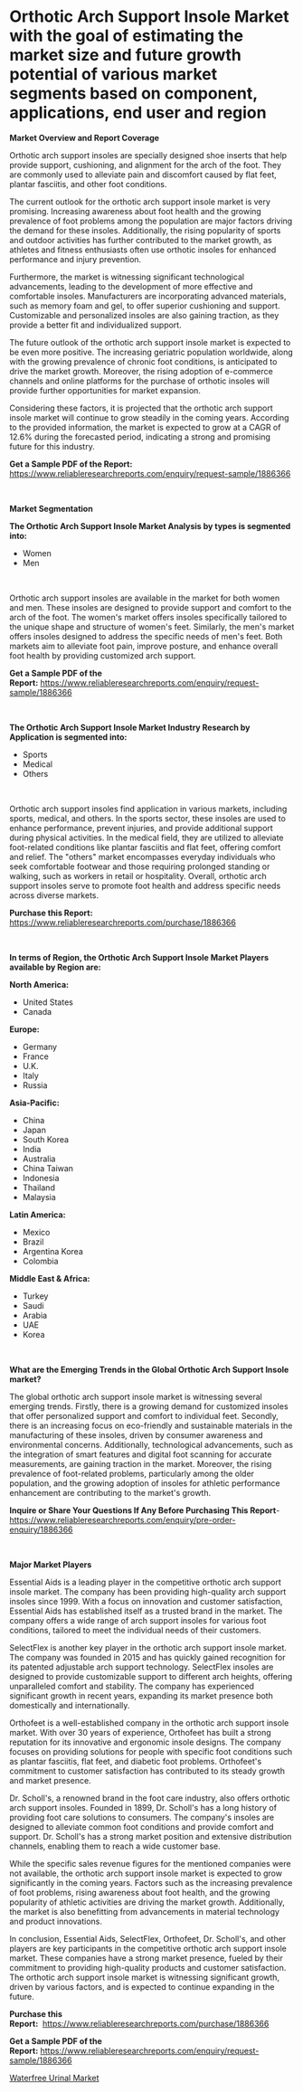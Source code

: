 <p><h1>Orthotic Arch Support Insole Market with the goal of estimating the market size and future growth potential of various market segments based on component, applications, end user and region</h1></p><p><strong>Market Overview and Report Coverage</strong></p>
<p><p>Orthotic arch support insoles are specially designed shoe inserts that help provide support, cushioning, and alignment for the arch of the foot. They are commonly used to alleviate pain and discomfort caused by flat feet, plantar fasciitis, and other foot conditions.</p><p>The current outlook for the orthotic arch support insole market is very promising. Increasing awareness about foot health and the growing prevalence of foot problems among the population are major factors driving the demand for these insoles. Additionally, the rising popularity of sports and outdoor activities has further contributed to the market growth, as athletes and fitness enthusiasts often use orthotic insoles for enhanced performance and injury prevention.</p><p>Furthermore, the market is witnessing significant technological advancements, leading to the development of more effective and comfortable insoles. Manufacturers are incorporating advanced materials, such as memory foam and gel, to offer superior cushioning and support. Customizable and personalized insoles are also gaining traction, as they provide a better fit and individualized support.</p><p>The future outlook of the orthotic arch support insole market is expected to be even more positive. The increasing geriatric population worldwide, along with the growing prevalence of chronic foot conditions, is anticipated to drive the market growth. Moreover, the rising adoption of e-commerce channels and online platforms for the purchase of orthotic insoles will provide further opportunities for market expansion.</p><p>Considering these factors, it is projected that the orthotic arch support insole market will continue to grow steadily in the coming years. According to the provided information, the market is expected to grow at a CAGR of 12.6% during the forecasted period, indicating a strong and promising future for this industry.</p></p>
<p><strong>Get a Sample PDF of the Report:</strong> <a href="https://www.reliableresearchreports.com/enquiry/request-sample/1886366">https://www.reliableresearchreports.com/enquiry/request-sample/1886366</a></p>
<p>&nbsp;</p>
<p><strong>Market Segmentation</strong></p>
<p><strong>The Orthotic Arch Support Insole Market Analysis by types is segmented into:</strong></p>
<p><ul><li>Women</li><li>Men</li></ul></p>
<p>&nbsp;</p>
<p><p>Orthotic arch support insoles are available in the market for both women and men. These insoles are designed to provide support and comfort to the arch of the foot. The women's market offers insoles specifically tailored to the unique shape and structure of women's feet. Similarly, the men's market offers insoles designed to address the specific needs of men's feet. Both markets aim to alleviate foot pain, improve posture, and enhance overall foot health by providing customized arch support.</p></p>
<p><strong>Get a Sample PDF of the Report:</strong>&nbsp;<a href="https://www.reliableresearchreports.com/enquiry/request-sample/1886366">https://www.reliableresearchreports.com/enquiry/request-sample/1886366</a></p>
<p>&nbsp;</p>
<p><strong>The Orthotic Arch Support Insole Market Industry Research by Application is segmented into:</strong></p>
<p><ul><li>Sports</li><li>Medical</li><li>Others</li></ul></p>
<p>&nbsp;</p>
<p><p>Orthotic arch support insoles find application in various markets, including sports, medical, and others. In the sports sector, these insoles are used to enhance performance, prevent injuries, and provide additional support during physical activities. In the medical field, they are utilized to alleviate foot-related conditions like plantar fasciitis and flat feet, offering comfort and relief. The "others" market encompasses everyday individuals who seek comfortable footwear and those requiring prolonged standing or walking, such as workers in retail or hospitality. Overall, orthotic arch support insoles serve to promote foot health and address specific needs across diverse markets.</p></p>
<p><strong>Purchase this Report:</strong>&nbsp; <a href="https://www.reliableresearchreports.com/purchase/1886366">https://www.reliableresearchreports.com/purchase/1886366</a></p>
<p>&nbsp;</p>
<p><strong>In terms of Region, the Orthotic Arch Support Insole Market Players available by Region are:</strong></p>
<p>
    <p> <strong> North America: </strong>
        <ul>
            <li>United States</li>
            <li>Canada</li>
        </ul>
        </p> 
    <p> <strong> Europe: </strong>
        <ul>
            <li>Germany</li>
            <li>France</li>
            <li>U.K.</li>
            <li>Italy</li>
            <li>Russia</li>
        </ul>
        </p> 
    <p> <strong> Asia-Pacific: </strong>
        <ul>
            <li>China</li>
            <li>Japan</li>
            <li>South Korea</li>
            <li>India</li>
            <li>Australia</li>
            <li>China Taiwan</li>
            <li>Indonesia</li>
            <li>Thailand</li>
            <li>Malaysia</li>
        </ul>
        </p> 
    <p> <strong> Latin America: </strong>
        <ul>
            <li>Mexico</li>
            <li>Brazil</li>
            <li>Argentina Korea</li>
            <li>Colombia</li>
        </ul>
        </p> 
    <p> <strong> Middle East & Africa: </strong>
        <ul>
            <li>Turkey</li>
            <li>Saudi</li>
            <li>Arabia</li>
            <li>UAE</li>
            <li>Korea</li>
        </ul>
    </p>
    </p>
<p>&nbsp;</p>
<p><strong>What are the Emerging Trends in the Global Orthotic Arch Support Insole market?</strong></p>
<p><p>The global orthotic arch support insole market is witnessing several emerging trends. Firstly, there is a growing demand for customized insoles that offer personalized support and comfort to individual feet. Secondly, there is an increasing focus on eco-friendly and sustainable materials in the manufacturing of these insoles, driven by consumer awareness and environmental concerns. Additionally, technological advancements, such as the integration of smart features and digital foot scanning for accurate measurements, are gaining traction in the market. Moreover, the rising prevalence of foot-related problems, particularly among the older population, and the growing adoption of insoles for athletic performance enhancement are contributing to the market's growth.</p></p>
<p><strong>Inquire or Share Your Questions If Any Before Purchasing This Report</strong>- <a href="https://www.reliableresearchreports.com/enquiry/pre-order-enquiry/1886366">https://www.reliableresearchreports.com/enquiry/pre-order-enquiry/1886366</a></p>
<p>&nbsp;</p>
<p><strong>Major Market Players</strong></p>
<p><p>Essential Aids is a leading player in the competitive orthotic arch support insole market. The company has been providing high-quality arch support insoles since 1999. With a focus on innovation and customer satisfaction, Essential Aids has established itself as a trusted brand in the market. The company offers a wide range of arch support insoles for various foot conditions, tailored to meet the individual needs of their customers.</p><p>SelectFlex is another key player in the orthotic arch support insole market. The company was founded in 2015 and has quickly gained recognition for its patented adjustable arch support technology. SelectFlex insoles are designed to provide customizable support to different arch heights, offering unparalleled comfort and stability. The company has experienced significant growth in recent years, expanding its market presence both domestically and internationally.</p><p>Orthofeet is a well-established company in the orthotic arch support insole market. With over 30 years of experience, Orthofeet has built a strong reputation for its innovative and ergonomic insole designs. The company focuses on providing solutions for people with specific foot conditions such as plantar fasciitis, flat feet, and diabetic foot problems. Orthofeet's commitment to customer satisfaction has contributed to its steady growth and market presence.</p><p>Dr. Scholl's, a renowned brand in the foot care industry, also offers orthotic arch support insoles. Founded in 1899, Dr. Scholl's has a long history of providing foot care solutions to consumers. The company's insoles are designed to alleviate common foot conditions and provide comfort and support. Dr. Scholl's has a strong market position and extensive distribution channels, enabling them to reach a wide customer base.</p><p>While the specific sales revenue figures for the mentioned companies were not available, the orthotic arch support insole market is expected to grow significantly in the coming years. Factors such as the increasing prevalence of foot problems, rising awareness about foot health, and the growing popularity of athletic activities are driving the market growth. Additionally, the market is also benefitting from advancements in material technology and product innovations.</p><p>In conclusion, Essential Aids, SelectFlex, Orthofeet, Dr. Scholl's, and other players are key participants in the competitive orthotic arch support insole market. These companies have a strong market presence, fueled by their commitment to providing high-quality products and customer satisfaction. The orthotic arch support insole market is witnessing significant growth, driven by various factors, and is expected to continue expanding in the future.</p></p>
<p><strong>Purchase this Report:</strong>&nbsp;&nbsp;<a href="https://www.reliableresearchreports.com/purchase/1886366">https://www.reliableresearchreports.com/purchase/1886366</a></p>
<p></p>
<p><strong>Get a Sample PDF of the Report:</strong>&nbsp;<a href="https://www.reliableresearchreports.com/enquiry/request-sample/1886366">https://www.reliableresearchreports.com/enquiry/request-sample/1886366</a></p>
<p><p><a href="https://github.com/grishafomin4852/Market-Research-Report-List-2/blob/main/waterfree-urinal-market.md">Waterfree Urinal Market</a></p></p>